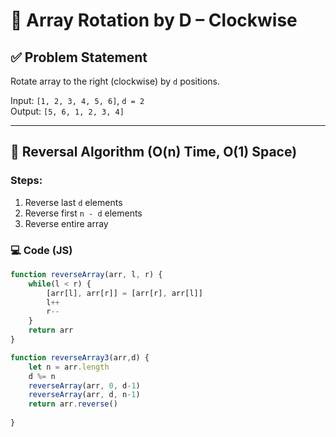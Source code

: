 # 🔄 Array Rotation by D – Clockwise

## ✅ Problem Statement
Rotate array to the right (clockwise) by `d` positions.

Input: `[1, 2, 3, 4, 5, 6]`, `d = 2`  
Output: `[5, 6, 1, 2, 3, 4]`

---

## 🧠 Reversal Algorithm (O(n) Time, O(1) Space)

### Steps:
1. Reverse last `d` elements
2. Reverse first `n - d` elements
3. Reverse entire array

### 💻 Code (JS)
```js
function reverseArray(arr, l, r) {
    while(l < r) {
        [arr[l], arr[r]] = [arr[r], arr[l]]
        l++
        r--
    }
    return arr
}

function reverseArray3(arr,d) {
    let n = arr.length
    d %= n
    reverseArray(arr, 0, d-1)
    reverseArray(arr, d, n-1)
    return arr.reverse()
    
}

